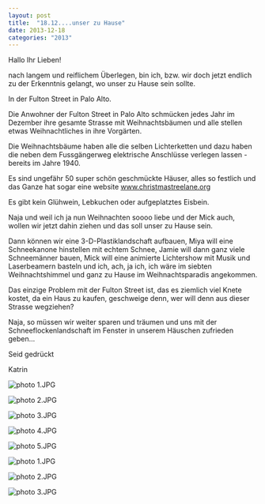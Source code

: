 ```yaml
---
layout: post
title:  "18.12....unser zu Hause"
date: 2013-12-18
categories: "2013"
---
```




Hallo Ihr Lieben!



nach langem und reiflichem Überlegen, bin ich, bzw. wir doch jetzt endlich zu der Erkenntnis gelangt, wo unser zu Hause sein sollte.



In der Fulton Street in Palo Alto.



Die Anwohner der Fulton Street in Palo Alto schmücken jedes Jahr im Dezember ihre gesamte Strasse mit Weihnachtsbäumen und alle stellen etwas Weihnachtliches in ihre Vorgärten.



Die Weihnachtsbäume haben alle die selben Lichterketten und dazu haben die neben dem Fussgängerweg elektrische Anschlüsse verlegen lassen - bereits im Jahre 1940.



Es sind ungefähr 50 super schön geschmückte Häuser, alles so festlich und das Ganze hat sogar eine website www.christmastreelane.org



Es gibt kein Glühwein, Lebkuchen oder aufgeplatztes Eisbein.



Naja und weil ich ja nun Weihnachten soooo liebe und der Mick auch, wollen wir jetzt dahin ziehen und das soll unser zu Hause sein.



Dann können wir eine 3-D-Plastiklandschaft aufbauen, Miya will eine Schneekanone hinstellen mit echtem Schnee, Jamie will dann ganz viele Schneemänner bauen, Mick will eine animierte Lichtershow mit Musik und Laserbeamern basteln und ich, ach, ja ich, ich wäre im siebten Weihnachtshimmel und ganz zu Hause im Weihnachtsparadis angekommen.



Das einzige Problem mit der Fulton Street ist, das es ziemlich viel Knete kostet, da ein Haus zu kaufen, geschweige denn, wer will denn aus dieser Strasse wegziehen?



Naja, so müssen wir weiter sparen und träumen und uns mit der Schneeflockenlandschaft im Fenster in unserem Häuschen zufrieden geben...



 Seid gedrückt



Katrin













![photo 1.JPG](/assets/2013-12-18/photo%201.JPG)

![photo 2.JPG](/assets/2013-12-18/photo%202.JPG)

![photo 3.JPG](/assets/2013-12-18/photo%203.JPG)

![photo 4.JPG](/assets/2013-12-18/photo%204.JPG)

![photo 5.JPG](/assets/2013-12-18/photo%205.JPG)

![photo 1.JPG](/assets/2013-12-18/photo%201.JPG)

![photo 2.JPG](/assets/2013-12-18/photo%202.JPG)

![photo 3.JPG](/assets/2013-12-18/photo%203.JPG)

